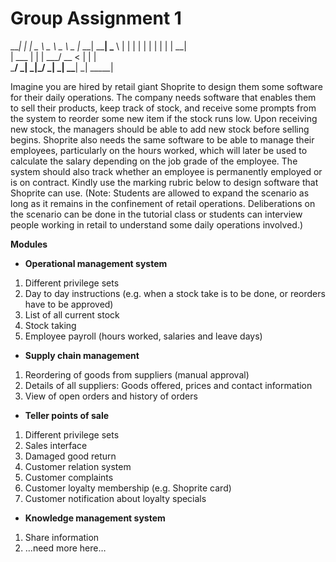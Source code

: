 # Group Assignment 1


  ___|  |   |  _ \   _ \   _ \ _ _|__ __| ____| 
\___ \  |   | |   | |   | |   |  |    |   __|   
      | ___ | |   | ___/  __ <   |    |   |     
_____/ _|  _|\___/ _|    _| \_\___|  _|  _____| 


Imagine you are hired by retail giant Shoprite to design them some software for their daily operations. The company needs software that enables them to sell their products, keep track of stock, and receive some prompts from the system to reorder some new item if the stock runs low. Upon receiving new stock, the managers should be able to add new stock before selling begins. Shoprite also needs the same software to be able to manage their employees, particularly on the hours worked, which will later be used to calculate the salary depending on the job grade of the employee. The system should also track whether an employee is permanently employed or is on contract. Kindly use the marking rubric below to design software that Shoprite can use. (Note: Students are allowed to expand the scenario as long as it remains in the confinement of retail operations. Deliberations on the scenario can be done in the tutorial class or students can interview people working in retail to understand some daily operations involved.)


**Modules**
- **Operational management system**
1. Different privilege sets
2. Day to day instructions (e.g. when a stock take is to be done, or reorders have to be approved)
3. List of all current stock
4. Stock taking
5. Employee payroll (hours worked, salaries and leave days)  
- **Supply chain management**
1. Reordering of goods from suppliers (manual approval)
2. Details of all suppliers: Goods offered, prices and contact information
3. View of open orders and history of orders    
- **Teller points of sale**
1. Different privilege sets
2. Sales interface
3. Damaged good return
4. Customer relation system
5. Customer complaints
6. Customer loyalty membership (e.g. Shoprite card)
7. Customer notification about loyalty specials   
- **Knowledge management system**
1. Share information
2. …need more here…
